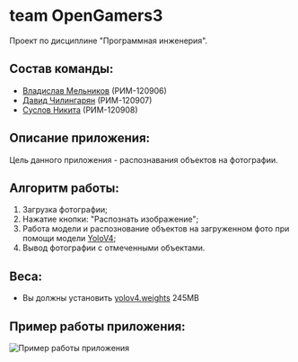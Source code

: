 # team OpenGamers3
Проект по дисциплине "Программная инженерия".

## Состав команды:
* [Владислав Мельников](https://github.com/whatisloveam) (РИМ-120906)
* [Давид Чилингарян](https://github.com/DavidChili34) (РИМ-120907)
* [Суслов Никита](https://github.com/SSLV90) (РИМ-120908)

## Описание приложения:
Цель данного приложения - распознавания объектов на фотографии.

##  Алгоритм работы:
1. Загрузка фотографии;
2. Нажатие кнопки: "Распознать изображение";
3. Работа модели и распознование объектов на загруженном фото при помощи модели [YoloV4](https://arxiv.org/abs/2004.10934);
4. Вывод фотографии с отмеченными объектами.

## Веса:
 * Вы должны установить [yolov4.weights](https://github.com/AlexeyAB/darknet/releases/download/darknet_yolo_v3_optimal/yolov4.weights) 245MB

## Пример работы приложения:
![Пример работы приложения](example.gif)

